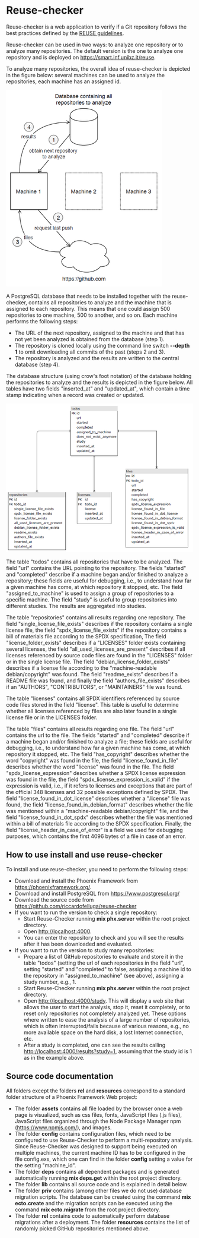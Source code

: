 # Reuse-checker

Reuse-checker is a web application to verify if a Git repository follows the
best practices defined by the [REUSE guidelines](https://reuse.software/).

Reuse-checker can be used in two ways: to analyze one repository or to analyze
many repositories. The default version is the one to analyze one repository and
is deployed on <https://smart.inf.unibz.it/reuse>.

To analyze many repositories, the overall idea of reuse-checker is depicted in
the figure below: several machines can be used to analyze the repositories, each
machine has an assigned id. 

![Overall idea][figure1]

A PostgreSQL database that needs to be installed together with the
reuse-checker, contains all repositories to analyze and the machine that is
assigned to each repository. This means that one could assign 500 repositories
to one machine, 500 to another, and so on. Each machine performs the following
steps:

* The URL of the next repository, assigned to the machine and that has not yet
  been analyzed is obtained from the database (step 1).
* The repository is cloned locally using the command line switch **--depth 1**
  to omit downloading all commits of the past (steps 2 and 3).
* The repository is analyzed and the results are written to the central database (step 4).

The database structure (using crow's foot notation) of the database holding the repositories to analyze and the results is depicted in the figure below. All tables have two fields "inserted_at" and "updated_at", which contain a time stamp indicating when a record was created or updated.

![Database structure][figure2]

The table "todos" contains all repositories that have to be analyzed. The field
"url" contains the URL pointing to the repository. The fields "started" and
"completed" describe if a machine began and/or finished to analyze a repository;
these fields are useful for debugging, i.e., to understand how far a given
machine has come, at which repository it stopped, etc. The field
"assigned_to_machine" is used to assign a group of repositories to a specific
machine. The field "study" is useful to group repositories into different
studies. The results are aggregated into studies. 

The table "repositories" contains all results regarding one repository. The
field "single_license_file_exists" describes if the repository contains a single
license file, the field "spdx_license_file_exists" if the repository contains a
bill of materials file according to the SPDX specification, The field
"license_folder_exists" describes if a "LICENSES" folder exists containing
several licenses, the field "all_used_licenses_are_present" describes if all
licenses referenced by source code files are found in the "LICENSES" folder or
in the single license file. The field "debian_license_folder_exists" describes
if a license file according to the "machine-readable debian/copyright" was
found. The field "readme_exists" describes if a README file was found, and
finally the field "authors_file_exists" describes if an "AUTHORS",
"CONTRIBUTORS", or "MAINTAINERS" file was found.

The table "licenses" contains all SPDX identifiers referenced by source code
files stored in the field "license". This table is useful to determine whether
all licenses referenced by files are also later found in a single license file
or in the LICENSES folder.

The table "files" contains all results regarding one file. The field "url"
contains the url to the file. The fields "started" and "completed" describe if a
machine began and/or finished to analyze a file; these fields are useful for
debugging, i.e., to understand how far a given machine has come, at which
repository it stopped, etc. The field "has_copyright" describes whether the word
"copyright" was found in the file, the field "license_found_in_file" describes
whether the word "license" was found in the file. The field
"spdx_license_expression" describes whether a SPDX license expression was found
in the file, the field "spdx_license_expression_is_valid" if the expression is
valid, i.e., if it refers to licenses and exceptions that are part of the
official 348 licenses and 32 possible exceptions defined by SPDX. The field
"license_found_in_dot_license" describes whether a ".license" file was found,
the field "license_found_in_debian_format" describes whether the file was
mentioned within a "machine-readable debian/copyright" file, and the field
"license_found_in_dot_spdx" describes whether the file was mentioned within a
bill of materials file according to the SPDX specification. Finally, the field
"license_header_in_case_of_error" is a field we used for debugging purposes,
which contains the first 4096 bytes of a file in case of an error.

## How to use install and use reuse-checker
To install and use reuse-checker, you need to perform the following steps:

*  Download and install the Phoenix Framework from <https://phoenixframework.org/>.
*  Download and install PostgreSQL from <https://www.postgresql.org/>
*  Download the source code from  <https://github.com/riccardofelluga/reuse-checker>
*  If you want to run the version to check a single repository:
   * Start Reuse-Checker running **mix phx.server** within the root project directory.
   * Open <http://localhost:4000>.
   * You can enter the repository to check and you will see the results after it
     has been downloaded and evaluated.
*  If you want to run the version to study many repositories: 
   * Prepare a list of GitHub repositories to evaluate and store it in the table
     "todos" (setting the url of each repositories in the field "url", setting
     "started" and "completed" to false, assigning a machine id to the
     repository in "assigned_to_machine" (see above), assigning a study number,
     e.g., 1.
   *  Start Reuse-Checker running **mix phx.server** within the root project directory.
   *  Open <http://localhost:4000/study>. This will display a web site that
      allows the user to start the analysis, stop it, reset it completely, or to
      reset only repositories not completely analyzed yet. These options where
      written to ease the analysis of a large number of repositories, which is
      often interrupted/fails because of various reasons, e.g., no more
      available space on the hard disk, a lost Internet connection, etc.
   *  After a study is completed, one can see the results calling
      <http://localhost:4000/results?study=1>, assuming that the study id is
      1 as in the example above.

## Source code documentation

All folders except the folders **rel** and **resources** correspond to
a standard folder structure of a Phoenix Framework Web project:

* The folder **assets** contains all file loaded by the browser once a web page
  is visualized, such as css files, fonts, JavaScript files (.js files),
  JavaScript files organized through the Node Package Manager
  npm (<https://www.npmjs.com/>), and images.
*  The folder **config** contains configuration files, which need to be
   configured to use Reuse-Checker to perform a multi-repository analysis. Since
   Reuse-Checker was designed to support being executed on multiple machines,
   the current machine ID has to be configured in the file config.exs, which one
   can find in the folder **config** setting a value for the setting
   "machine_id".
*  The folder **deps** contains all dependent packages and is generated
   automatically running **mix deps.get** within the root project directory.
*  The folder **lib** contains all source code and is explained in detail below.
*  The folder **priv** contains (among other files we do not use) database
   migration scripts. The database can be created using the command **mix
   ecto.create** and the migration scripts can be executed using the command
   **mix ecto.migrate** from the root project directory. 
*  The folder **rel** contains code to automatically perform database migrations
   after a deployment. The folder **resources** contains the list of randomly
   picked GitHub repositories mentioned above.

[figure1]: https://github.com/riccardofelluga/reuse-checker/blob/master/documentation/idea.png "Overall idea of reuse-checker"
[figure2]: https://github.com/riccardofelluga/reuse-checker/blob/master/documentation/database.png "Database structure"